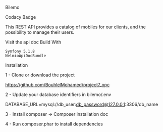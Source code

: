 Bilemo

Codacy Badge

This REST API provides a catalog of mobiles for our clients, and the possibility to manage their users.

Visit the api doc
Build With

    Symfony 5.1.8
    NelmioApiDocBundle

Installation

1 - Clone or download the project

https://github.com/BouhlelMohamed/project7_opc

2 - Update your database identifiers in bilemo/.env

DATABASE_URL=mysql://db_user:db_password@127.0.0.1:3306/db_name

3 - Install composer -> Composer installation doc

4 - Run composer.phar to install dependencies


